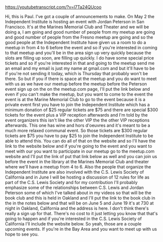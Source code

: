 https://youtubetranscript.com/?v=l7Ta24QUcoo

 Hi, this is Paul. I've got a couple of announcements to make. On May 2 the Independent Institute is hosting an event with Jordan Peterson in San Francisco. It's at the Marines Memorial Club and Theater and we will be doing a, I am going and good number of people from my meetup are going and good number of people from the Fresno meetup are going and so the good people at the Independent Institute have given us a room to do a meetup in from 4 to 6 before the event and so if you're interested in coming to that meetup and you'll be in the area sign up very quickly because the slots are filling up soon, are filling up quickly. I do have some special price tickets and so if you're interested in that and going to the meetup send me an email and my email is just my name at gmail.com and but it'll have to be if you're not sending it today, which is Thursday that probably won't be there. So but if you if there is space at the meetup and you do want to meet with us as we have our meetup before the meetup before the Peterson event sign up on the on the meetup.com page, I'll put the link below and even if you can't make the meetup, but you want to come to the event the event is at the Marine Memorial Club to go to the event because it is a private event first you have to join the Independent Institute which has a minimum donation of $25 regular tickets are $75 and there are special $300 tickets for the event plus a VIP reception afterwards and I'm told by the event organizers this isn't like the other VIP the the other VIP receptions afterwards. This one has wine and hors d'oeuvres and it's meant to be a much more relaxed communal event. So those tickets are $300 regular tickets are $75 you have to pay $25 to join the Independent Institute to be able to attend this. You can do all of that on the website and so I'll have the link to the website below and if you're going to the event and you want to meet with our you want to participate in our meetup go to the meetup.com website and I'll put the link of put that link below as well and you can join us before the event in the library at the Marines Memorial Club and theater where we'll have a meetup from 4 to 6. Also the people that organize the Independent Institute are also involved with the C.S. Lewis Society of California and in June I will be hosting a discussion of 12 rules for life as part of the C.S. Lewis Society and for my contribution I'll probably emphasize some of the relationships between C.S. Lewis and Jordan Peterson some of which I've talked about in my videos so that will be the book club and this is held in Oakland and I'll put the link to the book club in the in the notes below and that will be on June 5 and June 19 it's at 730 at night in Oakland, California and the address is here. I don't think there's really a sign up for that. There's no cost to it just letting you know that that's going to happen and if you're interested in the C.S. Lewis Society of California I'll include the website below. So yeah, those are a couple upcoming events. If you're in the Bay Area and you want to meet up with us hope to see you.